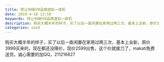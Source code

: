 ```yaml
---
title: 转让99新VR品牌虚拟一体机
date: 2019-4-18 13:58
keywords: 转让99新VR品牌虚拟一体机
description: 购买大概半年的样子，买了以后一直闲置在家用过两三次，基本上全新，原价3999买来的，现在都还没降价，现价2599出售，这个价就接刀了，makati免费送货。诚心需要的加QQ，211216827
categories: used
---
```

<td class="t_f" id="postmessage_3538796">

购买大概半年的样子，买了以后一直闲置在家用过两三次，基本上全新，原价3999买来的，现在都还没降价，现价2599出售，这个价就接刀了，makati免费送货。诚心需要的加QQ，211216827<br/>
</td>
